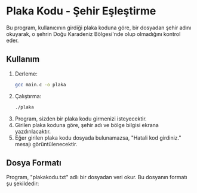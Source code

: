 # Plaka Kodu - Şehir Eşleştirme

Bu program, kullanıcının girdiği plaka koduna göre, bir dosyadan şehir adını okuyarak, o şehrin Doğu Karadeniz Bölgesi'nde olup olmadığını kontrol eder.

## Kullanım

1.  Derleme:
    ```bash
    gcc main.c -o plaka
    ```
2.  Çalıştırma:
    ```bash
    ./plaka
    ```
3.  Program, sizden bir plaka kodu girmenizi isteyecektir.
4.  Girilen plaka koduna göre, şehir adı ve bölge bilgisi ekrana yazdırılacaktır.
5.  Eğer girilen plaka kodu dosyada bulunamazsa, "Hatali kod girdiniz." mesajı görüntülenecektir.

## Dosya Formatı

Program, "plakakodu.txt" adlı bir dosyadan veri okur. Bu dosyanın formatı şu şekildedir:
